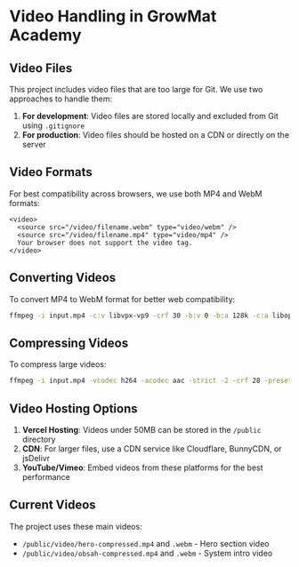 # Video Handling in GrowMat Academy

## Video Files

This project includes video files that are too large for Git. We use two approaches to handle them:

1. **For development**: Video files are stored locally and excluded from Git using `.gitignore`
2. **For production**: Video files should be hosted on a CDN or directly on the server

## Video Formats

For best compatibility across browsers, we use both MP4 and WebM formats:

```tsx
<video>
  <source src="/video/filename.webm" type="video/webm" />
  <source src="/video/filename.mp4" type="video/mp4" />
  Your browser does not support the video tag.
</video>
```

## Converting Videos

To convert MP4 to WebM format for better web compatibility:

```bash
ffmpeg -i input.mp4 -c:v libvpx-vp9 -crf 30 -b:v 0 -b:a 128k -c:a libopus output.webm
```

## Compressing Videos

To compress large videos:

```bash
ffmpeg -i input.mp4 -vcodec h264 -acodec aac -strict -2 -crf 28 -preset medium output.mp4
```

## Video Hosting Options

1. **Vercel Hosting**: Videos under 50MB can be stored in the `/public` directory
2. **CDN**: For larger files, use a CDN service like Cloudflare, BunnyCDN, or jsDelivr
3. **YouTube/Vimeo**: Embed videos from these platforms for the best performance

## Current Videos

The project uses these main videos:

- `/public/video/hero-compressed.mp4` and `.webm` - Hero section video
- `/public/video/obsah-compressed.mp4` and `.webm` - System intro video
